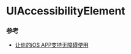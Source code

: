 # UIAccessibilityElement

### 参考

* [让你的iOS APP支持无障碍使用](http://numbbbbb.gitbooks.io/ios-accessibility-programming-guide-in-chinese/content/ios_app/README.html)
